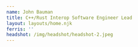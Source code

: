 ```yaml
---
name: John Bauman
title: C++/Rust Interop Software Engineer Lead
layout: layouts/home.njk
ferris: ''
headshot: /img/headshot/headshot-2.jpeg
---
```

